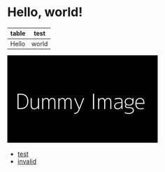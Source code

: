 # Hello, world!

|table|test|
|---|---|
|Hello|world|

![image](./image.png)

- [test](example.com)
- [invalid](znagadeon.invalid.com)
